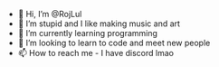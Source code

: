 - 👋 Hi, I’m @RojLul
- 👀 I’m stupid and I like making music and art
- 🌱 I’m currently learning programming
- 💞️ I’m looking to learn to code and meet new people
- 📫 How to reach me - I have discord lmao

<!---
RojLul/RojLul is a ✨ special ✨ repository because its `README.md` (this file) appears on your GitHub profile.
You can click the Preview link to take a look at your changes.
--->
